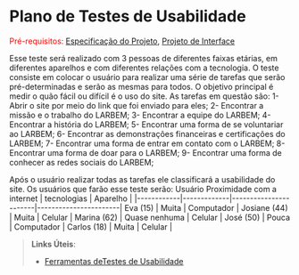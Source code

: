 # Plano de Testes de Usabilidade

<span style="color:red">Pré-requisitos: <a href="2-Especificação do Projeto.md"> Especificação do Projeto</a></span>, <a href="3-Projeto de Interface.md"> Projeto de Interface</a>

Esse teste será realizado com 3 pessoas de diferentes faixas etárias, em diferentes aparelhos e com diferentes relações com a tecnologia. O teste consiste em colocar o usuário para realizar uma série de tarefas que serão pré-determinadas e serão as mesmas para todos. O objetivo principal é medir o quão fácil ou difícil é o uso do site. 
As tarefas em questão são:
1-	Abrir o site por meio do link que foi enviado para eles;
2-	Encontrar a missão e o trabalho do LARBEM;
3- Encontrar a equipe do LARBEM;
4-	Encontrar a história do LARBEM;
5-	Encontrar uma forma de se voluntariar ao LARBEM;
6-	Encontrar as demonstrações financeiras e certificações do LARBEM;
7-	Encontrar uma forma de entrar em contato com o LARBEM;
8-	Encontrar uma forma de doar para o LARBEM;
9-	Encontrar uma forma de conhecer as redes sociais do LARBEM;

Após o usuário realizar todas as tarefas ele classificará a usabilidade do site.
Os usuários que farão esse teste serão: 
Usuário	Proximidade com a internet | tecnologias | Aparelho |
|------------|-------------|-----------------------|-----------------------|
Eva (15) | Muita	| Computador |
Josiane (44) |	Muita |	Celular |
Marina (62) |	Quase nenhuma |	Celular |
José (50) |	Pouca |	Computador |
Carlos (18) |	Muita	| Celular |


> **Links Úteis**:
> - [Ferramentas deTestes de Usabilidade](https://www.usability.gov/how-to-and-tools/resources/templates.html)
